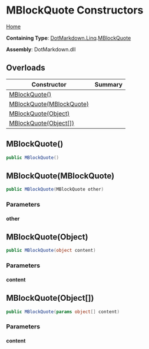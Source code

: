 # MBlockQuote Constructors

[Home](../../../../README.md)

**Containing Type**: [DotMarkdown.Linq](../../README.md)\.[MBlockQuote](../README.md)

**Assembly**: DotMarkdown\.dll

## Overloads

| Constructor | Summary |
| ----------- | ------- |
| [MBlockQuote()](#DotMarkdown_Linq_MBlockQuote__ctor) | |
| [MBlockQuote(MBlockQuote)](#DotMarkdown_Linq_MBlockQuote__ctor_DotMarkdown_Linq_MBlockQuote_) | |
| [MBlockQuote(Object)](#DotMarkdown_Linq_MBlockQuote__ctor_System_Object_) | |
| [MBlockQuote(Object\[\])](#DotMarkdown_Linq_MBlockQuote__ctor_System_Object___) | |

## MBlockQuote\(\)<a name="DotMarkdown_Linq_MBlockQuote__ctor"></a>

```csharp
public MBlockQuote()
```

## MBlockQuote\(MBlockQuote\)<a name="DotMarkdown_Linq_MBlockQuote__ctor_DotMarkdown_Linq_MBlockQuote_"></a>

```csharp
public MBlockQuote(MBlockQuote other)
```

### Parameters

#### other

## MBlockQuote\(Object\)<a name="DotMarkdown_Linq_MBlockQuote__ctor_System_Object_"></a>

```csharp
public MBlockQuote(object content)
```

### Parameters

#### content

## MBlockQuote\(Object\[\]\)<a name="DotMarkdown_Linq_MBlockQuote__ctor_System_Object___"></a>

```csharp
public MBlockQuote(params object[] content)
```

### Parameters

#### content

